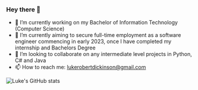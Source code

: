 ### Hey there 👋

<!--
**lukedickinson/lukedickinson** is a ✨ _special_ ✨ repository because its `README.md` (this file) appears on your GitHub profile.

Here are some ideas to get you started:

- 🔭 I’m currently working on ...
- 🌱 I’m currently learning ...
- 👯 I’m looking to collaborate on ...
- 🤔 I’m looking for help with ...
- 💬 Ask me about ...
- 📫 How to reach me: ...
- 😄 Pronouns: ...
- ⚡ Fun fact: ...
-->
- 🔭 I’m currently working on my Bachelor of Information Technology (Computer Science)
- 🌱 I’m currently aiming to secure full-time employment as a software engineer commencing in early 2023, once I have completed my internship and Bachelors Degree
- 👯 I’m looking to collaborate on any intermediate level projects in Python, C# and Java
- 📫 How to reach me: lukerobertdickinson@gmail.com

![Luke's GitHub stats](https://github-readme-stats.vercel.app/api?username=lukedickinson&count_private=true&show_icons=true&theme=prussian)
